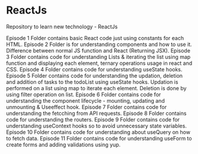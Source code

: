 # ReactJs

Repository to learn new technology - ReactJs

Episode 1 Folder contains basic React code just using constants for each HTML.
Episode 2 Folder is for understanding components and how to use it. Difference between normal JS function and React (Returning JSX).
Episode 3 Folder contains code for understanding Lists & iterating the list using map function and displaying each element, ternary operations usage in react and CSS.
Episode 4 Folder contains code for understanding useState hooks.
Episode 5 Folder contains code for understanding the updation, deletion and addition of  tasks to the todoList using useState hooks. Updation is performed on a list using map to iterate each element. Deletion is done by using filter operation on list.
Episode 6 Folder contains code for understanding the component lifecycle - mounting, updating and unmounting & Useeffect hook.
Episode 7 Folder contains code for understanding the fetcching from API requests.
Episode 8 Folder contains code for understanding the routers.
Episode 9 Folder contains code for understanding useContext hooks so to avoid unnecessary state variables.
Episode 10 Folder contains code for understanding about useQuery on how to fetch data.
Episode 11 Folder contains code for understanding useForm to create forms and adding validations using yup.
